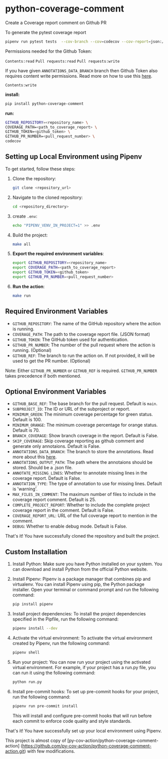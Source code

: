# python-coverage-comment

Create a Coverage report comment on Github PR

To generate the pytest coverage report

```bash
pipenv run pytest tests  --cov-branch --cov=codecov --cov-report=json:/tmp/report.json
```

Permissions needed for the Github Token:

`Contents:read`
`Pull requests:read`
`Pull requests:write`

If you have given `ANNOTATIONS_DATA_BRANCH` branch then Github Token also requires content write permissions.
Read more on how to use this [here](./docs/annotations.md).

`Contents:write`

**install:**

```bash
pip install python-coverage-comment
```

**run:**

```bash
GITHUB_REPOSITORY=<repository_name> \
COVERAGE_PATH=<path_to_coverage_report> \
GITHUB_TOKEN=<github_token> \
GITHUB_PR_NUMBER=<pull_request_number> \
codecov
```

## Setting up Local Environment using Pipenv

To get started, follow these steps:

1. Clone the repository:

    ```bash
    git clone <repository_url>
    ```

2. Navigate to the cloned repository:

    ```bash
    cd <repository_directory>
    ```

3. create `.env`:

    ```bash
    echo "PIPENV_VENV_IN_PROJECT=1" >> .env
    ```

4. Build the project:

    ```bash
    make all
    ```

5. **Export the required environment variables**:

    ```bash
    export GITHUB_REPOSITORY=<repository_name>
    export COVERAGE_PATH=<path_to_coverage_report>
    export GITHUB_TOKEN=<github_token>
    export GITHUB_PR_NUMBER=<pull_request_number>
    ```

6. **Run the action**:

    ```bash
    make run
    ```

## Required Environment Variables

- `GITHUB_REPOSITORY`: The name of the GitHub repository where the action is running.
- `COVERAGE_PATH`: The path to the coverage report file. (JSON format)
- `GITHUB_TOKEN`: The GitHub token used for authentication.
- `GITHUB_PR_NUMBER`: The number of the pull request where the action is running. (Optional)
- `GITHUB_REF`: The branch to run the action on. If not provided, it will be used to get the PR number. (Optional)

Note: Either `GITHUB_PR_NUMBER` or `GITHUB_REF` is required. `GITHUB_PR_NUMBER` takes precedence if both mentioned.

## Optional Environment Variables

- `GITHUB_BASE_REF`: The base branch for the pull request. Default is `main`.
- `SUBPROJECT_ID`: The ID or URL of the subproject or report.
- `MINIMUM_GREEN`: The minimum coverage percentage for green status. Default is 100.
- `MINIMUM_ORANGE`: The minimum coverage percentage for orange status. Default is 70.
- `BRANCH_COVERAGE`: Show branch coverage in the report. Default is False.
- `SKIP_COVERAGE`: Skip coverage reporting as github comment and generate only annotaions. Default is False.
- `ANNOTATIONS_DATA_BRANCH`: The branch to store the annotations. Read more about this [here](./docs/annotations.md).
- `ANNOTATIONS_OUTPUT_PATH`: The path where the annotaions should be stored. Should be a .json file.
- `ANNOTATE_MISSING_LINES`: Whether to annotate missing lines in the coverage report. Default is False.
- `ANNOTATION_TYPE`: The type of annotation to use for missing lines. Default is 'warning'.
- `MAX_FILES_IN_COMMENT`: The maximum number of files to include in the coverage report comment. Default is 25.
- `COMPLETE_PROJECT_REPORT`: Whether to include the complete project coverage report in the comment. Default is False.
- `COVERAGE_REPORT_URL`: URL of the full coverage report to mention in the comment.
- `DEBUG`: Whether to enable debug mode. Default is False.

That's it! You have successfully cloned the repository and built the project.

## Custom Installation

1. Install Python: Make sure you have Python installed on your system.
You can download and install Python from the official Python website.

2. Install Pipenv: Pipenv is a package manager that combines pip and virtualenv.
You can install Pipenv using pip, the Python package installer.
Open your terminal or command prompt and run the following command:

    ```bash
    pip install pipenv
    ```

3. Install project dependencies:
To install the project dependencies specified in the Pipfile, run the following command:

    ```bash
    pipenv install --dev
    ```

4. Activate the virtual environment:
To activate the virtual environment created by Pipenv, run the following command:

    ```bash
    pipenv shell
    ```

5. Run your project:
You can now run your project using the activated virtual environment.
For example, if your project has a run.py file, you can run it using the following command:

    ```bash
    python run.py
    ```

6. Install pre-commit hooks: To set up pre-commit hooks for your project, run the following command:

    ```bash
    pipenv run pre-commit install
    ```

    This will install and configure pre-commit hooks that will run before each commit to enforce code quality and style standards.

That's it! You have successfully set up your local environment using Pipenv.

This project is almost copy of [py-cov-action/python-coverage-comment-action]
(<https://github.com/py-cov-action/python-coverage-comment-action.git>) with few modifications.
